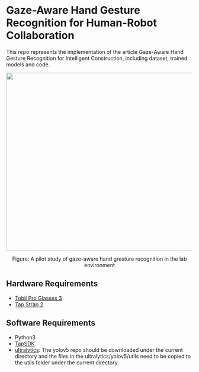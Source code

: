 # Gaze-Aware Hand Gesture Recognition for Human-Robot Collaboration
This repo represents the implementation of the article Gaze-Aware Hand Gesture Recognition for Intelligent Construction, including dataset, trained models and code.
<p align="center">
  <img width="854" height="480" src="https://github.com/wxjames/Gaze-Aware-GesRec/blob/main/figures/gaze_aware_gesture_recognition.gif">
</p>

<p align="center">
Figure: A pilot study of gaze-aware hand gresture recognition in the lab environment
</p>

## Hardware Requirements
* [Tobii Pro Glasses 3](https://www.tobii.com/products/eye-trackers/wearables/tobii-pro-glasses-3?gclid=CjwKCAiAl9efBhAkEiwA4TorigYLbk-YPA4WiMAH0K29TGAreGRQvjAaUKKdAXq5VttXLjyO4FqraRoCxHEQAvD_BwE)
* [Tap Strap 2](https://www.tapwithus.com/product/tap-strap-2/)

## Software Requirements
* Python3
* [TapSDK](https://github.com/TapWithUs/tap-python-sdk)
* [ultralytics](https://github.com/ultralytics/yolov5): The yolov5 repo should be downloaded under the current directory and the files in the ultralytics/yolov5/utils need to be copied to the utils folder under the current directory.
